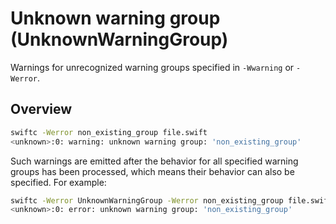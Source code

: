 # Unknown warning group (UnknownWarningGroup)

Warnings for unrecognized warning groups specified in `-Wwarning` or `-Werror`.


## Overview

```sh
swiftc -Werror non_existing_group file.swift
<unknown>:0: warning: unknown warning group: 'non_existing_group'
```

Such warnings are emitted after the behavior for all specified warning groups has been processed, which means their behavior can also be specified. For example:

```sh
swiftc -Werror UnknownWarningGroup -Werror non_existing_group file.swift
<unknown>:0: error: unknown warning group: 'non_existing_group'
```
